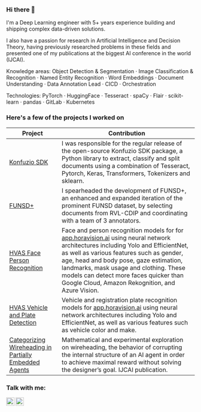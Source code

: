 ### Hi there 👋

I'm a Deep Learning engineer with 5+ years experience building and shipping complex data-driven solutions.

I also have a passion for research in Artificial Intelligence and Decision Theory, having previously researched problems in these fields and presented one of my publications at the biggest AI conference in the world (IJCAI).

Knowledge areas: Object Detection & Segmentation · Image Classification & Recognition · Named Entity Recognition · Word Embeddings · Document Understanding · Data Annotation Lead · CICD · Orchestration

Technologies: PyTorch · HuggingFace · Tesseract · spaCy · Flair · scikit-learn · pandas · GitLab · Kubernetes

### Here's a few of the projects I worked on

| Project | Contribution |
| ------- | --------------|
| [Konfuzio SDK](https://github.com/konfuzio-ai/konfuzio-sdk) | I was responsible for the regular release of the open-source Konfuzio SDK package, a Python library to extract, classify and split documents using a combination of Tesseract, Pytorch, Keras, Transformers, Tokenizers and sklearn. |
| [FUNSD+](https://konfuzio.com/en/funsd-plus/) | I spearheaded the development of FUNSD+, an enhanced and expanded iteration of the prominent FUNSD dataset, by selecting documents from RVL-CDIP and coordinating with a team of 3 annotators. |
| [HVAS Face Person Recognition](https://github.com/davidezagami/hvas-face-person-recognition) | Face and person recognition models for for [app.horavision.ai](app.horavision.ai) using neural network architectures including Yolo and EfficientNet, as well as various features such as gender, age, head and body pose, gaze estimation, landmarks, mask usage and clothing. These models can detect more faces quicker than Google Cloud, Amazon Rekognition, and Azure Vision. |
| [HVAS Vehicle and Plate Detection](https://github.com/davidezagami/hvas-vehicle-and-plate-detection) | Vehicle and registration plate recognition models for [app.horavision.ai](app.horavision.ai) using neural network architectures including Yolo and EfficientNet, as well as various features such as vehicle color and make. |
| [Categorizing Wireheading in Partially Embedded Agents](https://ceur-ws.org/Vol-2419/paper_31.pdf) | Mathematical and experimental exploration on wireheading, the behavior of corrupting the internal structure of an AI agent in order to achieve maximal reward without solving the designer’s goal. IJCAI publication. |

### Talk with me:
[<img align="left" alt="davide-zagami | LinkedIn" width="22px" src="https://upload.wikimedia.org/wikipedia/commons/thumb/e/e9/Linkedin_icon.svg/1024px-Linkedin_icon.svg.png" />](https://www.linkedin.com/in/davide-zagami/)
[<img align="left" alt="zagamidavide | email" width="22px" src="https://icon-library.com/images/windows-email-icon/windows-email-icon-9.jpg" />](mailto:zagamidavide@gmail.com)

<!---
<br>

### Languages and Tools:

<img align="left" alt="python" width="26px" src="https://raw.githubusercontent.com/github/explore/80688e429a7d4ef2fca1e82350fe8e3517d3494d/topics/python/python.png" />
<img align="left" alt="PyTorch" width="26px" src="https://raw.githubusercontent.com/github/explore/224672533a7f836ad6bf142e4dee61217cfc100e/topics/pytorch/pytorch.png" />
<img align="left" alt="Keras" width="26px" src="https://raw.githubusercontent.com/github/explore/cf9a84017e3cdd93aeb635d9b85379ba67d62031/topics/keras/keras.png" />
<img align="left" alt="OpenCV" width="26px" src="https://raw.githubusercontent.com/github/explore/80688e429a7d4ef2fca1e82350fe8e3517d3494d/topics/opencv/opencv.png" />
<img align="left" alt="sklearn" width="26px" src="https://raw.githubusercontent.com/github/explore/80688e429a7d4ef2fca1e82350fe8e3517d3494d/topics/scikit-learn/scikit-learn.png" />
<img align="left" alt="Swagger" width="26px" src="https://avatars.githubusercontent.com/u/7658037" />
<img align="left" alt="Git" width="26px" src="https://raw.githubusercontent.com/github/explore/80688e429a7d4ef2fca1e82350fe8e3517d3494d/topics/git/git.png" />
<img align="left" alt="GitHub" width="26px" src="https://cdn4.iconfinder.com/data/icons/iconsimple-logotypes/512/github-512.png" />
<img align="left" alt="Docker" width="26px" src="https://raw.githubusercontent.com/github/explore/80688e429a7d4ef2fca1e82350fe8e3517d3494d/topics/docker/docker.png" />
<img align="left" alt="Kubernetes" width="26px" src="https://raw.githubusercontent.com/github/explore/01ea2a586e5da744792d0ccfce2f68b861f29301/topics/kubernetes/kubernetes.png" />
<img align="left" alt="Terminal" width="26px" src="https://icons.iconarchive.com/icons/paomedia/small-n-flat/1024/terminal-icon.png" />
-->
<br />
